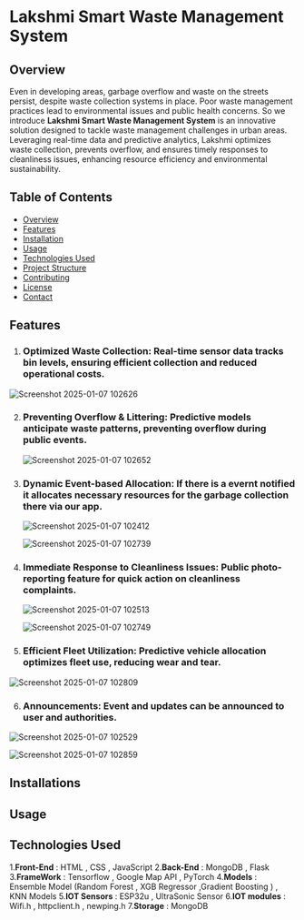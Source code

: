 # Lakshmi Smart Waste Management System

## Overview
Even in developing areas, garbage overflow and waste on the streets persist, despite waste collection systems in place. Poor waste management practices lead to environmental issues and public health concerns. So we introduce **Lakshmi Smart Waste Management System** is an innovative solution designed to tackle waste management challenges in urban areas. Leveraging real-time data and predictive analytics, Lakshmi optimizes waste collection, prevents overflow, and ensures timely responses to cleanliness issues, enhancing resource efficiency and environmental sustainability.

## Table of Contents
- [Overview](#overview)
- [Features](#features)
- [Installation](#installation)
- [Usage](#usage)
- [Technologies Used](#technologies-used)
- [Project Structure](#project-structure)
- [Contributing](#contributing)
- [License](#license)
- [Contact](#contact)

## Features
1. ### **Optimized Waste Collection**: Real-time sensor data tracks bin levels, ensuring efficient collection and reduced operational costs.

  ![Screenshot 2025-01-07 102626](https://github.com/user-attachments/assets/73f2acb5-cdcd-41e9-aa34-07f1347d41d2)

2. ### **Preventing Overflow & Littering**: Predictive models anticipate waste patterns, preventing overflow during public events.
   
   ![Screenshot 2025-01-07 102652](https://github.com/user-attachments/assets/002b7e7a-d0c0-4a19-a169-6bed088c5ed6)

3. ### **Dynamic Event-based Allocation**: If there is a evernt notified it allocates necessary resources for the garbage collection there via our app.
 
   ![Screenshot 2025-01-07 102412](https://github.com/user-attachments/assets/8623452d-126f-4129-b493-da59d25bbce1)

   ![Screenshot 2025-01-07 102739](https://github.com/user-attachments/assets/d2bb238e-000f-425b-848d-55442be44109)


4. ### **Immediate Response to Cleanliness Issues**: Public photo-reporting feature for quick action on cleanliness complaints.
 
   ![Screenshot 2025-01-07 102513](https://github.com/user-attachments/assets/e55a5e52-dc91-4e3e-883d-9f853d933465)
   
   ![Screenshot 2025-01-07 102749](https://github.com/user-attachments/assets/6ae5a22d-b055-4e38-ba84-7476e664ff0e)


5. ### **Efficient Fleet Utilization**: Predictive vehicle allocation optimizes fleet use, reducing wear and tear.

![Screenshot 2025-01-07 102809](https://github.com/user-attachments/assets/7dfba954-db23-4a84-990a-c32378eb6b46)

6. ### **Announcements**: Event and updates can be announced to user and authorities.

![Screenshot 2025-01-07 102529](https://github.com/user-attachments/assets/35c15af0-4d41-409f-aa0a-974ff15b1cfe)

![Screenshot 2025-01-07 102859](https://github.com/user-attachments/assets/c3f1d7f4-fe13-4f5a-875b-a99b13005cb2)

## Installations

## Usage

## Technologies Used

1.**Front-End** : HTML , CSS , JavaScript
2.**Back-End** : MongoDB , Flask
3.**FrameWork** : Tensorflow , Google Map API , PyTorch
4.**Models** : Ensemble Model (Random Forest , XGB Regressor ,Gradient Boosting ) , KNN Models
5.**IOT Sensors** : ESP32u , UltraSonic Sensor
6.**IOT modules** : Wifi.h , httpclient.h , newping.h
7.**Storage** : MongoDB




